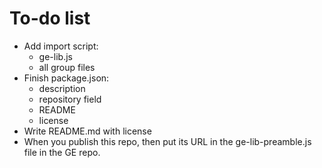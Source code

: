 
# To-do list

 * Add import script:
    * ge-lib.js
    * all group files
 * Finish package.json:
    * description
    * repository field
    * README
    * license
 * Write README.md with license
 * When you publish this repo, then put its URL in the
   ge-lib-preamble.js file in the GE repo.

